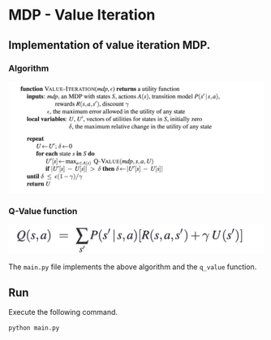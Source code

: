 # MDP - Value Iteration
## Implementation of value iteration MDP.
<!-- ![](images/utility%20function.png) -->

### Algorithm
![](images/value%20iteration.png)

### Q-Value function
![](images/q-value.png)

The `main.py` file implements the above algorithm and the `q_value` function.

## Run
Execute the following command.
```sh
python main.py
```

